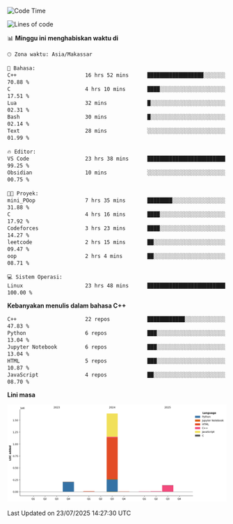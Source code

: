 <!--START_SECTION:waka-->
![Code Time](http://img.shields.io/badge/Code%20Time-370%20hrs%2021%20mins-blue)

![Lines of code](https://img.shields.io/badge/Sejak%20Hello%20World%20aku%20telah%20menulis-2.0%20million%20baris%20kode-blue)

📊 **Minggu ini menghabiskan waktu di** 

```text
🕑︎ Zona waktu: Asia/Makassar

💬 Bahasa: 
C++                      16 hrs 52 mins      ██████████████████░░░░░░░   70.88 % 
C                        4 hrs 10 mins       ████░░░░░░░░░░░░░░░░░░░░░   17.51 % 
Lua                      32 mins             █░░░░░░░░░░░░░░░░░░░░░░░░   02.31 % 
Bash                     30 mins             █░░░░░░░░░░░░░░░░░░░░░░░░   02.14 % 
Text                     28 mins             ░░░░░░░░░░░░░░░░░░░░░░░░░   01.99 % 

🔥 Editor: 
VS Code                  23 hrs 38 mins      █████████████████████████   99.25 % 
Obsidian                 10 mins             ░░░░░░░░░░░░░░░░░░░░░░░░░   00.75 % 

🐱‍💻 Proyek: 
mini_POop                7 hrs 35 mins       ████████░░░░░░░░░░░░░░░░░   31.88 % 
C                        4 hrs 16 mins       ████░░░░░░░░░░░░░░░░░░░░░   17.92 % 
Codeforces               3 hrs 23 mins       ████░░░░░░░░░░░░░░░░░░░░░   14.27 % 
leetcode                 2 hrs 15 mins       ██░░░░░░░░░░░░░░░░░░░░░░░   09.47 % 
oop                      2 hrs 4 mins        ██░░░░░░░░░░░░░░░░░░░░░░░   08.71 % 

💻 Sistem Operasi: 
Linux                    23 hrs 48 mins      █████████████████████████   100.00 % 
```

**Kebanyakan menulis dalam bahasa C++** 

```text
C++                      22 repos            ████████████░░░░░░░░░░░░░   47.83 % 
Python                   6 repos             ███░░░░░░░░░░░░░░░░░░░░░░   13.04 % 
Jupyter Notebook         6 repos             ███░░░░░░░░░░░░░░░░░░░░░░   13.04 % 
HTML                     5 repos             ███░░░░░░░░░░░░░░░░░░░░░░   10.87 % 
JavaScript               4 repos             ██░░░░░░░░░░░░░░░░░░░░░░░   08.70 % 
```



**Lini masa**

![Lines of Code chart](https://raw.githubusercontent.com/yusuf601/yusuf601/main/assets/bar_graph.png)


 Last Updated on 23/07/2025 14:27:30 UTC
<!--END_SECTION:waka-->

